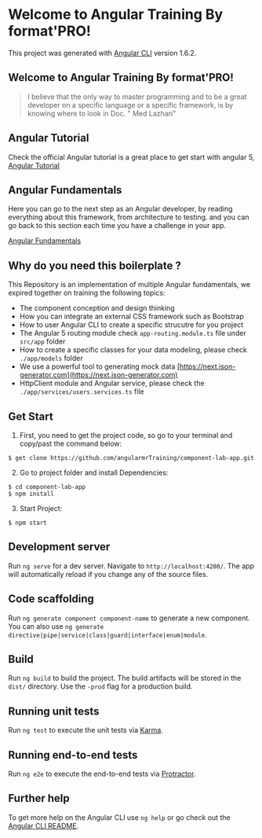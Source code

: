 # Welcome to Angular Training By format'PRO!

This project was generated with [Angular CLI](https://github.com/angular/angular-cli) version 1.6.2.

## Welcome to Angular Training By format'PRO!

> I believe that the only way to master programming and to be a great developer on a specific language or a specific framework, is by knowing where to look in Doc. " Med Lazhari"

## Angular Tutorial

Check the official Angular tutorial is a great place to get start with angular 5, [Angular Tutorial](https://angular.io/tutorial)

## Angular Fundamentals

Here you can go to the next step as an Angular developer, by reading everything about this framework, from architecture to testing. and you can go back to this section each time you have a challenge in your app.

[Angular Fundamentals](https://angular.io/guide/architecture)

## Why do you need this boilerplate ?

This Repository is an implementation of multiple Angular fundamentals, we expired together on training the following topics:

* The component conception and design thinking
* How you can integrate an external CSS framework such as Bootstrap
* How to user Angular CLI to create a specific strucutre for you project
* The Angular 5 routing module check ``app-routing.module.ts`` file under ``src/app`` folder
* How to create a specific classes for your data modeling, please check ``./app/models`` folder
* We use a powerful tool to generating mock data [https://next.json-generator.com](https://next.json-generator.com)
* HttpClient module and Angular service, please check the ``./app/services/users.services.ts`` file

## Get Start

1. First, you need to get the project code, so go to your terminal and copy/past the command below: 

```
$ get clone https://github.com/angularmrTraining/component-lab-app.git
```

2. Go to project folder and install Dependencies:

```
$ cd component-lab-app
$ npm install
```
3. Start Project: 

```
$ npm start 
```


## Development server

Run `ng serve` for a dev server. Navigate to `http://localhost:4200/`. The app will automatically reload if you change any of the source files.

## Code scaffolding

Run `ng generate component component-name` to generate a new component. You can also use `ng generate directive|pipe|service|class|guard|interface|enum|module`.

## Build

Run `ng build` to build the project. The build artifacts will be stored in the `dist/` directory. Use the `-prod` flag for a production build.

## Running unit tests

Run `ng test` to execute the unit tests via [Karma](https://karma-runner.github.io).

## Running end-to-end tests

Run `ng e2e` to execute the end-to-end tests via [Protractor](http://www.protractortest.org/).

## Further help

To get more help on the Angular CLI use `ng help` or go check out the [Angular CLI README](https://github.com/angular/angular-cli/blob/master/README.md).
